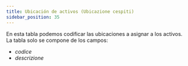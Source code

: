 ```yaml
---
title: Ubicación de activos (Ubicazione cespiti)
sidebar_position: 35
---
```


En esta tabla podemos codificar las ubicaciones a asignar a los activos.  
La tabla solo se compone de los campos:  
- *codice*  
- *descrizione*